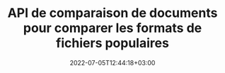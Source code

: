 ---
############################# Static ############################
layout: "product"
date: 2022-07-05T12:44:18+03:00
draft: false

############################# Head ############################
head_title: "Bibliothèque de comparaison de documents .NET et Java | Comparer Docs pour le texte et le style"
head_description: "Bibliothèque de comparaison de documents native pour C# ASP.NET et Java. Comparez le style et le contenu pour identifier les différences entre les fichiers comparés des formats pris en charge."

############################# Header ############################
title: "API de comparaison de documents pour comparer les formats de fichiers populaires"
description: "Développez des applications .NET et Java natives avec des fonctionnalités de comparaison hautement configurables. Comparez les fichiers, leur contenu et leur style de texte entre des formats de documents similaires."

############################# APIs ###############################
apis:
  enable: true

  api:
    # api loop
    - title: "Les API GroupDocs.Comparison High Code incluent"
      link: "/comparison/"
      label: "Afficher toutes les API High Code"
      api_product:
        # api_product loop
        - link: "/comparison/net/"
          img_alt: "GroupDocs.Comparison for .NET"
          image: "https://www.groupdocs.cloud/templates/groupdocs/images/product-logos/groupdocs-comparison-net.png"
          product: "GroupDocs.Comparison for"
          platform: ".NET"
          content: "API .NET native pour Windows Forms, ASP.NET, WPF, WCF et autres applications basées sur .NET Framework."

        # api_product loop
        - link: "/comparison/java/"
          img_alt: "GroupDocs.Comparison for Java"
          image: "https://www.groupdocs.cloud/templates/groupdocs/images/product-logos/groupdocs-comparison-java.png"
          product: "GroupDocs.Comparison for"
          platform: "Java"
          content: "API Java native pour les applications de bureau, Web et autres applications basées sur Java SE ou EE."

    # api loop
    - title: "Les API GroupDocs.Comparison Low Code incluent"
      link: "https://products.groupdocs.cloud/comparison"
      label: "Afficher toutes les API Low Code"
      api_product:
        # api_product loop
        - link: "https://products.groupdocs.cloud/comparison/curl"
          img_alt: "GroupDocs.Comparison Cloud for cURL"
          image: "https://www.groupdocs.cloud/templates/groupdocscloud/images/sdk/272x272/groupdocs_comparison-for-curl.png"
          product: "GroupDocs.Comparison"
          platform: "Cloud for cURL"
          content: "Travaillez avec l'API de comparaison de documents cURL RESTful pour comparer Word, Excel, PowerPoint et d'autres formats de fichiers populaires."

        # api_product loop
        - link: "https://products.groupdocs.cloud/comparison/net"
          img_alt: "GroupDocs.Comparison Cloud SDK for .NET"
          image: "https://www.groupdocs.cloud/templates/groupdocscloud/images/sdk/272x272/groupdocs_comparison-for-net.png"
          product: "GroupDocs.Comparison"
          platform: "Cloud SDK for .NET"
          content: "Ajoutez de puissantes fonctionnalités de comparaison de documents dans les applications .NET à l'aide du SDK Cloud pour .NET. Comparez DOCX, XLSX, PPTX et plus encore."

        # api_product loop
        - link: "https://products.groupdocs.cloud/comparison/java"
          img_alt: "GroupDocs.Comparison Cloud SDK for Java"
          image: "https://www.groupdocs.cloud/templates/groupdocscloud/images/sdk/272x272/groupdocs_comparison-for-java.png"
          product: "GroupDocs.Comparison"
          platform: "Cloud SDK for Java"
          content: "Ajoutez des fonctionnalités de comparaison de documents haute fidélité à vos applications Java avec le SDK de comparaison de documents spécialement conçu pour Java."

    # api loop
    - title: "Les applications sans code GroupDocs.Comparison sont incluses"
      link: "https://products.groupdocs.app/comparison"
      label: "Afficher toutes les applications sans code"
      api_product:
        # api_product loop
        - link: "https://products.groupdocs.app/comparison/total"
          img_alt: "GroupDocs.Comparison Total"
          image: "https://www.aspose.cloud/templates/asposeapp/images/products/logo/aspose_comparison-app.png"
          product: "GroupDocs.Comparison"
          platform: "Total"
          content: "Application gratuite pour comparer des documents Office en ligne."

        # api_product loop
        - link: "https://products.groupdocs.app/comparison/docx"
          img_alt: "GroupDocs.Comparison DOCX"
          image: "https://www.aspose.cloud/templates/groupdocsapp/images/products/logo/groupdocs_words-app.png"
          product: "GroupDocs.Comparison"
          platform: "DOCX"
          content: "Comparez DOCX en ligne gratuitement."

        # api_product loop
        - link: "https://products.groupdocs.app/comparison/pdf"
          img_alt: "GroupDocs.Comparison PDF"
          image: "https://www.aspose.cloud/templates/groupdocsapp/images/products/logo/groupdocs_pdf-app.png"
          product: "GroupDocs.Comparison"
          platform: "PDF"
          content: "Différez le pdf en ligne à l'aide de l'application en ligne de comparaison de PDF."

############################# Back to top ###############################
back_to_top:
  enable: true
---